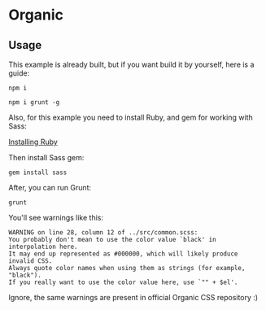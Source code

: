 # Organic

## Usage
This example is already built, but if you want build it by yourself, here is a guide:

`npm i`

`npm i grunt -g`

Also, for this example you need to install Ruby, and gem for working with Sass:

[Installing Ruby](https://www.ruby-lang.org/en/documentation/installation/)

Then install Sass gem:

`gem install sass`

After, you can run Grunt:

`grunt`

You'll see warnings like this:
```
WARNING on line 28, column 12 of ../src/common.scss:
You probably don't mean to use the color value `black' in interpolation here.
It may end up represented as #000000, which will likely produce invalid CSS.
Always quote color names when using them as strings (for example, "black").
If you really want to use the color value here, use `"" + $el'.
```
Ignore, the same warnings are present in official Organic CSS repository :)
